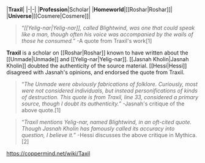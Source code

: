 |**Traxil**|
|-|-|
|**Profession**|Scholar|
|**Homeworld**|[[Roshar\|Roshar]]|
|**Universe**|[[Cosmere\|Cosmere]]|

>“*[[Yelig-nar\|Yelig-nar]], called Blightwind, was one that could speak like a man, though often his voice was accompanied by the wails of those he consumed.*”
\-A quote from Traxil's work[1]


**Traxil** is a scholar on [[Roshar\|Roshar]] known to have written about the [[Unmade\|Unmade]] and [[Yelig-nar\|Yelig-nar]]. [[Jasnah Kholin\|Jasnah Kholin]] doubted the authenticity of the source material. [[Hessi\|Hessi]] disagreed with Jasnah's opinions, and endorsed the quote from Traxil.

>“*The Unmade were obviously fabrications of folklore. Curiously, most were not considered individuals, but instead personifications of kinds of destruction. This quote is from Traxil, line 33, considered a primary source, though I doubt its authenticity.*”
\-Jasnah's critique of the above quote.[1]


>“*Traxil mentions Yelig-nar, named Blightwind, in an oft-cited quote. Though Jasnah Kholin has famously called its accuracy into question, I believe it.*”
\-Hessi discusses the above critique in Mythica.[2]




https://coppermind.net/wiki/Taxil